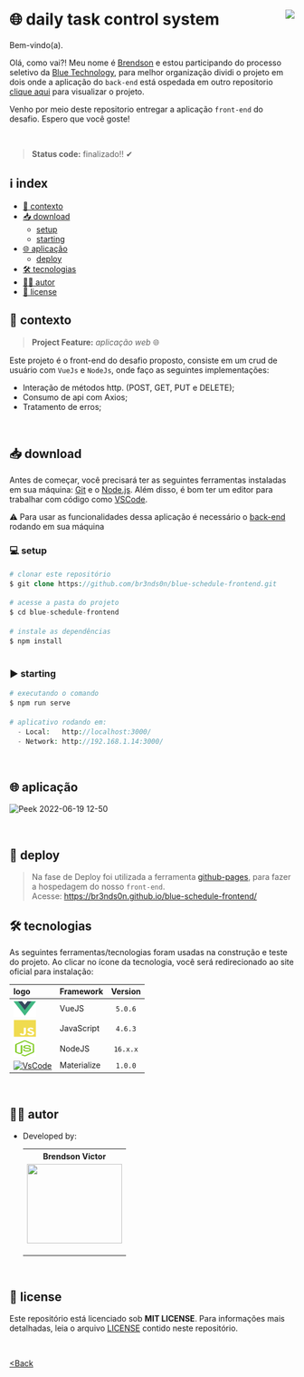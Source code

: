 # 🌐 daily task control system [<img align="right" src="https://img.shields.io/badge/release-v1.0.0-green">](https://github.com/br3nds0n/daily-task-control-system/releases)

Bem-vindo(a).

Olá, como vai?! Meu nome é [Brendson](https://github.com/br3nds0n) e estou participando do processo seletivo da [Blue Technology](https://www.bluetechnology.com.br/), para melhor organização dividi o projeto em dois onde a aplicação do `back-end` está ospedada em outro repositorio [clique aqui](https://github.com/br3nds0n/blue-schedule-backend) para visualizar o projeto.

Venho por meio deste repositorio entregar a aplicação `front-end` do desafio. Espero que você goste!

<br>

> <b>Status code:</b>  finalizado!! ✔

 ## ℹ index

   * [🧠 contexto](#-contexto)
   * [📥 download](#-download)
     * [setup](#-setup)
     * [starting](#-starting)
   * [🌐 aplicação](#-aplicação)
     * [deploy](#-deploy)
   * [🛠 tecnologias](#-tecnologias)
   * [✍🏼 autor](#-autor)
   * [📝 license](#-license)


 ## 🧠 contexto
> **Project Feature:**  *aplicação web* 🌐 

 Este projeto é o front-end do desafio proposto, consiste em um crud de usuário com `VueJs` e `NodeJs`, onde faço as seguintes implementações:

 * Interação de métodos http. (POST, GET, PUT e DELETE);
 * Consumo de api com Axios;
 * Tratamento de erros;


<br>

## 📥 download

Antes de começar, você precisará ter as seguintes ferramentas instaladas em sua máquina:
[Git](https://git-scm.com) e o [Node.js](https://nodejs.org/en/).
Além disso, é bom ter um editor para trabalhar com código como [VSCode](https://code.visualstudio.com/).

⚠️ Para usar as funcionalidades dessa aplicação é necessário o [back-end](https://github.com/br3nds0n/blue-schedule-backend) rodando em sua máquina

### 💻 setup

```php
# clonar este repositório
$ git clone https://github.com/br3nds0n/blue-schedule-frontend.git

# acesse a pasta do projeto
$ cd blue-schedule-frontend

# instale as dependências
$ npm install
```

#

### ▶ starting
```php
# executando o comando
$ npm run serve

# aplicativo rodando em:
  - Local:   http://localhost:3000/ 
  - Network: http://192.168.1.14:3000/
```

<br>

## 🌐 aplicação

![Peek 2022-06-19 12-50](https://user-images.githubusercontent.com/82064724/174489555-2eef3c16-3c6b-4a25-b593-a95753e097c2.gif)

<br>

## 🚀 deploy 
> Na fase de Deploy foi utilizada a ferramenta [github-pages](https://pages.github.com/), para fazer a hospedagem do nosso `front-end`.<br>
Acesse: https://br3nds0n.github.io/blue-schedule-frontend/

## 🛠 tecnologias

As seguintes ferramentas/tecnologias foram usadas na construção e teste do projeto. Ao clicar no ícone da tecnologia, você será redirecionado ao site oficial para instalação: <br>

| logo               | Framework                  | Version      |
| :----------------- | :------------------------- | :----------: |
| <a href="https://vuejs.org/" target="_blank"><img align="center" alt="vue" height="30" width="40" src="https://github.com/devicons/devicon/blob/master/icons/vuejs/vuejs-original.svg"> | VueJS  |  `5.0.6`       |
| <a href="https://www.javascript.com/" target="_blank"><img align="center" alt="js" height="30" width="40" src="https://raw.githubusercontent.com/devicons/devicon/master/icons/javascript/javascript-plain.svg"></a> | JavaScript  |  `4.6.3`      |
| <a href="https://www.postgresql.org/download/" target="_blank"><img align="center" alt="node" height="30" width="40" src="https://raw.githubusercontent.com/devicons/devicon/2ae2a900d2f041da66e950e4d48052658d850630/icons/nodejs/nodejs-original.svg"></a> | NodeJS                    |  `16.x.x`       |
| <a href="https://materializecss.com/" target="_blank"><img align="center" alt="VsCode" height="25" width="35" src="https://user-images.githubusercontent.com/82064724/174488216-b7247c2f-a48e-4233-b0ad-929fd4b28ac5.png"></a> | Materialize | `1.0.0` |
 
<br>
                 
## ✍🏼 autor


<div align=left>

- <table>
 <p>  Developed by:</p>
  <tr align=center>
    <th><strong> Brendson Victor </strong></th>
  </tr>
   <td>
      <a href="https://github.com/br3nds0n">
        <img width="168" height="140" src="https://user-images.githubusercontent.com/82064724/169040996-89502743-78ba-4bf7-a145-ea7818e0157f.jpeg" > <p align="left">
</p></a>
    </td>

</table>
</div>

<div align=left>

<br>
 
## 📝 license

Este repositório está licenciado sob **MIT LICENSE**. Para informações mais detalhadas, leia o arquivo [LICENSE](./LICENSE) contido neste repositório.
                
 <br> 
	
 [<Back](#-daily-task-control-system-)
